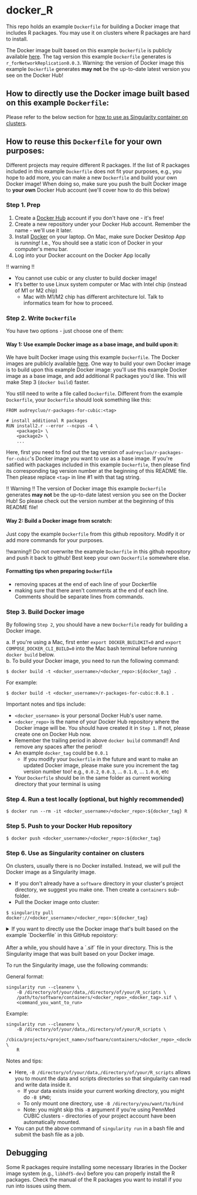 # docker_R
This repo holds an example `Dockerfile` for building a Docker image that includes R packages.
You may use it on clusters where R packages are hard to install.

The Docker image built based on this example `Dockerfile` is publicly available [here](https://hub.docker.com/r/audreycluo/r-packages-for-cubic). The tag version this example `Dockerfile` generates is `r_forNetworkReplication0.0.3`. Warning: the version of Docker image this example `Dockerfile` generates **may not** be the up-to-date latest version you see on the Docker Hub!

## How to directly use the Docker image built based on this example `Dockerfile`:
Please refer to the below section for [how to use as Singularity container on clusters](#step-6-use-as-singularity-container-on-clusters).

## How to reuse this `Dockerfile` for your own purposes:
Different projects may require different R packages. If the list of R packages included in this example `Dockerfile`
does not fit your purposes, e.g., you hope to add more, you can make a new `Dockerfile` and build your own Docker image!
When doing so, make sure you push the built Docker image to **your own** Docker Hub account (we'll cover how to do this below)

### Step 1. Prep
1. Create a [Docker Hub](https://hub.docker.com/) account if you don't have one - it's free!  
2. Create a new repository under your Docker Hub account. Remember the name - we'll use it later.
3. Install [Docker](https://docs.docker.com/get-docker/) on your laptop. On Mac, make sure Docker Desktop App is *running*! I.e., You should see a static icon of Docker in your computer's menu bar.
4. Log into your Docker account on the Docker App locally 

    
!! warning !! 
* You cannot use cubic or any cluster to build docker image!
* It's better to use Linux system computer or Mac with Intel chip (instead of M1 or M2 chip)
  * Mac with M1/M2 chip has different architecture lol. Talk to informatics team for how to proceed.
  
### Step 2. Write `Dockerfile`
You have two options - just choose one of them:
#### Way 1: Use example Docker image as a base image, and build upon it:
We have built Docker image using this example `Dockerfile`. The Docker images are publicly available [here](https://hub.docker.com/r/audreycluo/r-packages-for-cubic). One way to build your own Docker image is to build upon this example Docker image: you'll use this example Docker image as a base image, and add additional R packages you'd like. This will make Step 3 (`docker build`) faster.

You still need to write a file called `Dockerfile`. Different from the example `Dockerfile`, your `Dockerfile` should look something like this:

```
FROM audreycluo/r-packages-for-cubic:<tag>

# install additional R packages 
RUN install2.r --error --ncpus -4 \
    <package1> \
    <package2> \
    ...
```

Here, first you need to find out the tag version of `audreycluo/r-packages-for-cubic`'s Docker image you want to use as a base image. If you're satified with packages included in this example `Dockerfile`, then please find its corresponding tag version number at the beginning of this README file. Then please replace `<tag>` in line #1 with that tag string.

!! Warning !! The version of Docker image this example `Dockerfile` generates **may not** be the up-to-date latest version you see on the Docker Hub! So please check out the version number at the beginning of this README file!

#### Way 2: Build a Docker image from scratch:
Just copy the example `Dockerfile` from this github repository. Modify it or add more commands for your purposes.

!!warning!! Do not overwrite the example `Dockerfile` in this github repository and push it back to github! Best keep your own `Dockerfile` somewhere else.

#### Formatting tips when preparing `Dockerfile`
* removing spaces at the end of each line of your Dockerfile
* making sure that there aren't comments at the end of each line. Comments should be separate lines from commands. 

### Step 3. Build Docker image
By following `Step 2`, you should have a new `Dockerfile` ready for building a Docker image.

a. If you're using a Mac, first enter `export DOCKER_BUILDKIT=0` and `export COMPOSE_DOCKER_CLI_BUILD=0` into the Mac bash terminal before running `docker build` below.  
b. To build your Docker image, you need to run the following command:
 
```
$ docker build -t <docker_username>/<docker_repo>:${docker_tag} .
```

For example:
```
$ docker build -t <docker_username>/r-packages-for-cubic:0.0.1 .
```

Important notes and tips include:
* `<docker_username>` is your personal Docker Hub's user name.
* `<docker_repo>` is the name of your Docker Hub repository where the Docker image will be. You should have created it in `Step 1`. If not, please create one on Docker Hub now.
* Remember the trailing period in above `docker build` command!! And remove any spaces after the period!
* An example `docker_tag` could be `0.0.1`
    * If you modify your `Dockerfile` in the future and want to make an updated Docker image, please make sure you increment the tag version number too! e.g., `0.0.2`, `0.0.3`, ... `0.1.0`, ... `1.0.0`, etc
* Your `Dockerfile` should be in the same folder as current working directory that your terminal is using

### Step 4. Run a test locally (optional, but highly recommended)
 
```
$ docker run --rm -it <docker_username>/<docker_repo>:${docker_tag} R
```

### Step 5. Push to your Docker Hub repository
 
```
$ docker push <docker_username>/<docker_repo>:${docker_tag}
```

### Step 6. Use as Singularity container on clusters
On clusters, usually there is no Docker installed. Instead, we will pull the Docker image as a Singularity image.

* If you don't already have a `software` directory in your cluster's project directory, we suggest you make one. Then create a `containers` sub-folder.
* Pull the Docker image onto cluster:
 
```
$ singularity pull docker://<docker_username>/<docker_repo>:${docker_tag}
```

<details>
<summary>If you want to directly use the Docker image that's built based on the example `Dockerfile` in this GitHub repoistory:</summary>
<br>

You should run this command:

```
$ singularity pull docker://audreycluo/r-packages-for-cubic:${docker_tag}
```

This prebuilt image is located at: https://hub.docker.com/r/audreycluo/r-packages-for-cubic. Find the tag name you want to use and replace `${docker_tag}` in above command with it. The tag version number this example `Dockerfile` generates can be found at the beginning of this README file.

!! Warning !! The version of Docker image this example `Dockerfile` generates **may not** be the up-to-date latest version you see on the Docker Hub! So please check out the version number at the beginning of this README file!

!! Warning !! You can pull Docker images from this Docker Hub repository, but **do NOT push** to it!!! - this is Audrey's personal account!
</details>

<br>
After a while, you should have a `.sif` file in your directory. This is the Singularity image that was built based on your Docker image.

To run the Singularity image, use the following commands:
 
General format:
```
singularity run --cleanenv \
    -B /directory/of/your/data,/directory/of/your/R_scripts \
    /path/to/software/containers/<docker_repo>_<docker_tag>.sif \
    <command_you_want_to_run>
```

Example:
```
singularity run --cleanenv \
    -B /directory/of/your/data,/directory/of/your/R_scripts \
    /cbica/projects/<project_name>/software/containers/<docker_repo>_<docker_tag>.sif \
    R
```

Notes and tips:
* Here, `-B /directory/of/your/data,/directory/of/your/R_scripts` allows you to mount the data and scripts directories so that singularity can read and write data inside it. 
    * If your data exists inside your current working directory, you might do `-B $PWD`;
    * To only mount one directory, use `-B /directory/you/want/to/bind`
    * Note: you might skip this `-B` argument if you're using PennMed CUBIC clusters - directories of your project account have been automatically mounted.
* You can put the above command of `singularity run` in a bash file and submit the bash file as a job.

## Debugging
Some R packages require installing some necessary libraries in the Docker image system (e.g., `libhdf5-dev`)
before you can properly install the R packages. Check the manual of the R packages you want to install if you run into issues
using them.

